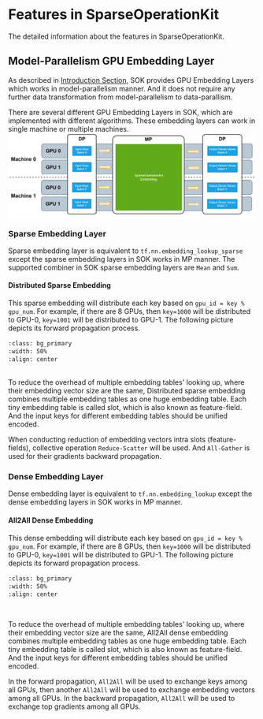 # Features in SparseOperationKit #
The detailed information about the features in SparseOperationKit.

## Model-Parallelism GPU Embedding Layer ##
As described in [Introduction Section](https://nvidia-merlin.github.io/HugeCTR/sparse_operation_kit/v1.0.1/intro_link.html#features), SOK provides GPU Embedding Layers which works in model-parallelism manner. And it does not require any further data transformation from model-parallelism to data-parallism.

There are several different GPU Embedding Layers in SOK, which are implemented with different algorithms. These embedding layers can work in single machine or multiple machines.
![avatar](../images/workflow_of_embeddinglayer.png)

### Sparse Embedding Layer ###
Sparse embedding layer is equivalent to `tf.nn.embedding_lookup_sparse` except the sparse embedding layers in SOK works in MP manner. The supported combiner in SOK sparse embedding layers are `Mean` and `Sum`.

#### Distributed Sparse Embedding ####
This sparse embedding will distribute each key based on `gpu_id = key % gpu_num`. For example, if there are 8 GPUs, then `key=1000` will be distributed to GPU-0, `key=1001` will be distributed to GPU-1. The following picture depicts its forward propagation process.
```{image} ../images/distributed_sparse_embedding.png
:class: bg_primary
:width: 50%
:align: center
```
<br>
To reduce the overhead of multiple embedding tables' looking up, where their embedding vector size are the same, Distributed sparse embedding combines multiple embedding tables as one huge embedding table. Each tiny embedding table is called slot, which is also known as feature-field. And the input keys for different embedding tables should be unified encoded.

When conducting reduction of embedding vectors intra slots (feature-fields), collective operation `Reduce-Scatter` will be used. And `All-Gather` is used for their gradients backward propagation.

### Dense Embedding Layer ###
Dense embedding layer is equivalent to `tf.nn.embedding_lookup` except the dense embedding layers in SOK works in MP manner.

#### All2All Dense Embedding ####
This dense embedding will distribute each key based on `gpu_id = key % gpu_num`. For example, if there are 8 GPUs, then `key=1000` will be distributed to GPU-0, `key=1001` will be distributed to GPU-1. The following picture depicts its forward propagation process.
```{image} ../images/all2all_dense_embedding.png
:class: bg_primary
:width: 50%
:align: center
```
<br>

To reduce the overhead of multiple embedding tables' looking up, where their embedding vector size are the same, All2All dense embedding combines multiple embedding tables as one huge embedding table. Each tiny embedding table is called slot, which is also known as feature-field. And the input keys for different embedding tables should be unified encoded.

In the forward propagation, `All2All` will be used to exchange keys among all GPUs, then another `All2All` will be used to exchange embedding vectors among all GPUs. In the backward propagation, `All2All` will be used to exchange top gradients among all GPUs.
